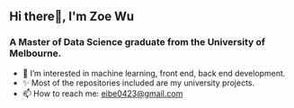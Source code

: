 <h2>Hi there👋, I'm Zoe Wu</h1>
<h3>A Master of Data Science graduate from the University of Melbourne.</h3>

- 👀 I’m interested in machine learning, front end, back end development.
- ✨ Most of the repositories included are my university projects.
- 📫 How to reach me: eibe0423@gmail.com


<!---
Quuaso/Quuaso is a ✨ special ✨ repository because its `README.md` (this file) appears on your GitHub profile.
You can click the Preview link to take a look at your changes.
--->
